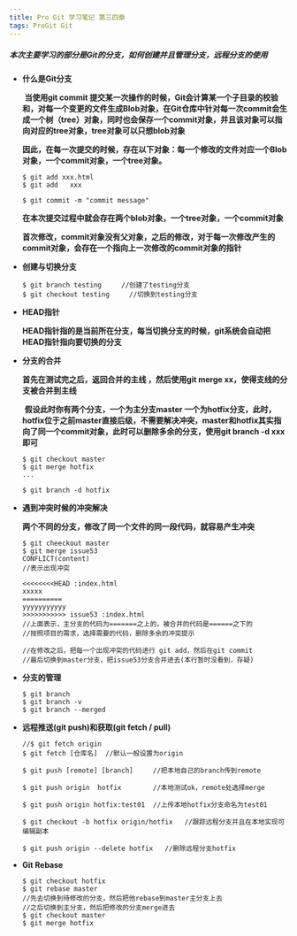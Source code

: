 ```yaml
---
title: Pro Git 学习笔记 第三四章
tags: ProGit Git
---
```

##### 本次主要学习的部分是Git的分支，如何创建并且管理分支，远程分支的使用

<!--more-->

- **什么是Git分支**

  ​	    **当使用git commit 提交某一次操作的时候，Git会计算某一个子目录的校验和，对每一个变更的文件生成Blob对象，在Git仓库中针对每一次commit会生成一个树（tree）对象，同时也会保存一个commit对象，并且该对象可以指向对应的tree对象，tree对象可以只想blob对象**

  ​		**因此，在每一次提交的时候，存在以下对象：每一个修改的文件对应一个Blob对象，一个commit对象，一个tree对象。**

  ```shell
  $ git add xxx.html
  $ git add   xxx
  
  $ git commit -m "commit message"
  ```

  **在本次提交过程中就会存在两个blob对象，一个tree对象，一个commit对象**

  **首次修改，commit对象没有父对象，之后的修改，对于每一次修改产生的commit对象，会存在一个指向上一次修改的commit对象的指针**

- **创建与切换分支**

  ```shell
  $ git branch testing     //创建了testing分支
  $ git checkout testing	 //切换到testing分支
  ```

- **HEAD指针** 

  ​		**HEAD指针指的是当前所在分支，每当切换分支的时候，git系统会自动把HEAD指针指向要切换的分支**

- **分支的合并**

  **首先在测试完之后，返回合并的主线 ，然后使用git merge xx，使得支线的分支被合并到主线**

  ​		**假设此时你有两个分支，一个为主分支master 一个为hotfix分支，此时，hotfix位于之前master直接后级，不需要解决冲突，master和hotfix其实指向了同一个commit对象，此时可以删除多余的分支，使用git branch -d xxx即可**

  ```shell
  $ git checkout master
  $ git merge hotfix
  ...
  
  $ git branch -d hotfix
  ```

- **遇到冲突时候的冲突解决**

  ​      **两个不同的分支，修改了同一个文件的同一段代码，就容易产生冲突**

  ```shell
  $ git cheeckout master
  $ git merge issue53
  CONFLICT(content)
  //表示出现冲突
  ```

  ```shell
  <<<<<<<<HEAD :index.html
  xxxxx
  ==========
  yyyyyyyyyyy
  >>>>>>>>>>> issue53 :index.html
  //上面表示，主分支的代码为=======之上的，被合并的代码是======之下的
  //按照项目的需求，选择需要的代码，删除多余的冲突提示
  
  //在修改之后，把每一个出现冲突的代码进行 git add，然后在git commit 
  //最后切换到master分支，把issue53分支合并进去(本行暂时没看到，存疑)
  ```

- **分支的管理**

  ```shell
  $ git branch
  $ git branch -v
  $ git branch --merged
  ```

- **远程推送(git push)和获取(git fetch / pull)**

  ```shell
  //$ git fetch origin  
  $ git fetch [仓库名]  //默认一般设置为origin
  
  $ git push [remote] [branch]     //把本地自己的branch传到remote
  
  $ git push origin  hotfix        //本地测试ok，remote处选择merge
  
  $ git push origin hotfix:test01  //上传本地hotfix分支命名为test01
  
  $ git checkout -b hotfix origin/hotfix   //跟踪远程分支并且在本地实现可编辑副本
  
  $ git push origin --delete hotfix   //删除远程分支hotfix
  
  ```

- **Git Rebase**

  ```shell
  $ git checkout hotfix
  $ git rebase master
  //先去切换到待修改的分支，然后把他rebase到master主分支上去
  //之后切换到主分支，然后把修改的分支merge进去
  $ git checkout master
  $ git merge hotfix
  ```

  

  